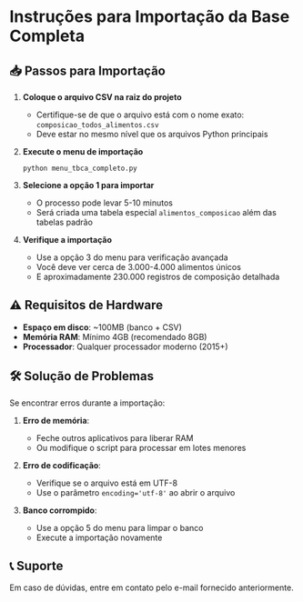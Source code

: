 # Instruções para Importação da Base Completa

## 📥 Passos para Importação

1. **Coloque o arquivo CSV na raiz do projeto**
   - Certifique-se de que o arquivo está com o nome exato: `composicao_todos_alimentos.csv`
   - Deve estar no mesmo nível que os arquivos Python principais

2. **Execute o menu de importação**
   ```
   python menu_tbca_completo.py
   ```

3. **Selecione a opção 1 para importar**
   - O processo pode levar 5-10 minutos
   - Será criada uma tabela especial `alimentos_composicao` além das tabelas padrão

4. **Verifique a importação**
   - Use a opção 3 do menu para verificação avançada
   - Você deve ver cerca de 3.000-4.000 alimentos únicos
   - E aproximadamente 230.000 registros de composição detalhada

## ⚠️ Requisitos de Hardware

- **Espaço em disco**: ~100MB (banco + CSV)
- **Memória RAM**: Mínimo 4GB (recomendado 8GB)
- **Processador**: Qualquer processador moderno (2015+)

## 🛠️ Solução de Problemas

Se encontrar erros durante a importação:

1. **Erro de memória**: 
   - Feche outros aplicativos para liberar RAM
   - Ou modifique o script para processar em lotes menores

2. **Erro de codificação**:
   - Verifique se o arquivo está em UTF-8
   - Use o parâmetro `encoding='utf-8'` ao abrir o arquivo

3. **Banco corrompido**:
   - Use a opção 5 do menu para limpar o banco
   - Execute a importação novamente

## 📞 Suporte

Em caso de dúvidas, entre em contato pelo e-mail fornecido anteriormente.
